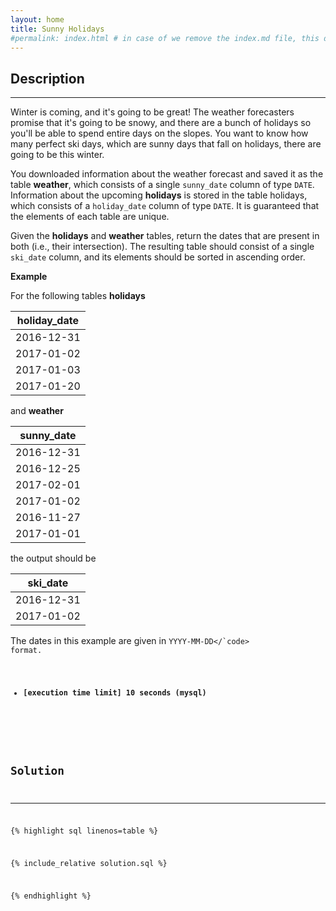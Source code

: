 ```yaml
---
layout: home
title: Sunny Holidays
#permalink: index.html # in case of we remove the index.md file, this doc will be the index page
---
```


<div class="row">
<div class="columnStmt" markdown="1">

## Description
------

Winter is coming, and it's going to be great! The weather forecasters promise that it's going to be snowy, and there are a bunch of holidays so you'll be able to spend entire days on the slopes. You want to know how many perfect ski days, which are sunny days that fall on holidays, there are going to be this winter.

You downloaded information about the weather forecast and saved it as the table **weather**, which consists of a single <code>sunny_date</code> column of type <code>DATE</code>. Information about the upcoming **holidays** is stored in the table holidays, which consists of a <code>holiday_date</code> column of type <code>DATE</code>. It is guaranteed that the elements of each table are unique.

Given the **holidays** and **weather** tables, return the dates that are present in both (i.e., their intersection). The resulting table should consist of a single <code>ski_date</code> column, and its elements should be sorted in ascending order.

**Example**

For the following tables **holidays**

| holiday_date |
| ------------ |
|  2016-12-31  |
|  2017-01-02  |
|  2017-01-03  |
|  2017-01-20  |

and **weather**

|  sunny_date  |
| ------------ |
|  2016-12-31  |
|  2016-12-25  |
|  2017-02-01  |
|  2017-01-02  |
|  2016-11-27  |
|  2017-01-01  |

the output should be

|  ski_date  |
| ---------- |
| 2016-12-31 |
| 2017-01-02 |

The dates in this example are given in <code>YYYY-MM-DD</`code> format.

* **[execution time limit] 10 seconds (mysql)**

</div>
<div class="columnSol" markdown="1">

## Solution
------

{% highlight sql linenos=table %}

{% include_relative solution.sql %}

{% endhighlight %}

</div>
</div>
